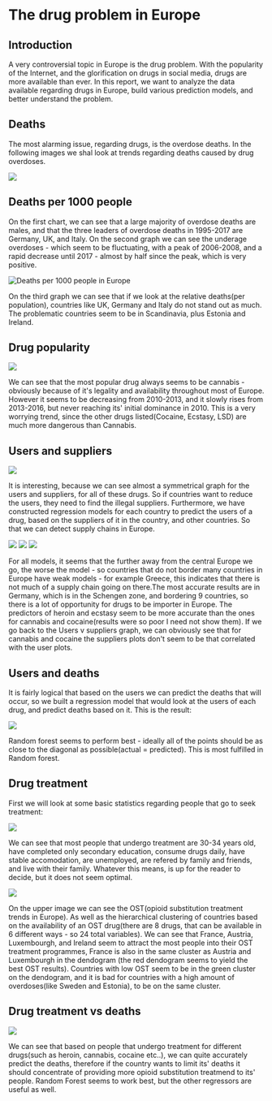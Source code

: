 # The drug problem in Europe

## Introduction

A very controversial topic in Europe is the drug problem. With the popularity of the Internet, and the glorification on drugs in social media, drugs are more available than ever. In this report, we want to analyze the data available regarding drugs in Europe, build various prediction models, and better understand the problem.

## Deaths

The most alarming issue, regarding drugs, is the overdose deaths. In the following images we shal look at trends regarding deaths caused by drug overdoses. 

![](overdoses.png) 

## Deaths per 1000 people

On the first chart, we can see that a large majority of overdose deaths are males, and that the three leaders of overdose deaths in 1995-2017 are Germany, UK, and Italy.  On the second graph we can see the underage overdoses - which seem to be fluctuating, with a peak of 2006-2008, and a rapid decrease until 2017 - almost by half since the peak, which is very positive.  

![Deaths per 1000 people in Europe](deathsPer1kPop.png)

On the third graph we can see that if we look at the relative deaths(per population), countries like UK, Germany and Italy do not stand out as much. The problematic countries seem to be in Scandinavia, plus Estonia and Ireland.

## Drug popularity

![](pervalence.png)

We can see that the most popular drug always seems to be cannabis - obviously because of it's legality and availability throughout most of  Europe. However it seems to be decreasing from 2010-2013, and it slowly rises from 2013-2016, but never reaching its' initial dominance in 2010. This is a very worrying trend, since the other drugs listed(Cocaine, Ecstasy, LSD) are much more dangerous than Cannabis.

## Users and suppliers

![](UsersSuppliers.png)

It is interesting, because we can see almost a symmetrical graph for the users and suppliers, for all of these drugs. So if countries want to reduce the users, they need to find the illegal suppliers. Furthermore, we have constructed regression models for each country to predict the users of a drug, based on the suppliers of it in the country, and other countries. So that we can detect supply chains in Europe.

![](RFHEROIN.png)
![](ECSTASYLINREG.png)
![](RFCANNABIS.png)

For all models, it seems that the further away from the central Europe we go, the worse the model - so countries that do not border many countries in Europe have weak models - for example Greece, this indicates that there is not much of a supply chain going on there.The most accurate results are in Germany, which is in the Schengen zone, and bordering 9 countries, so there is a lot of opportunity for drugs to be importer in Europe. The predictors of heroin and ecstasy seem to be more accurate than the ones for cannabis and cocaine(results were so poor I need not show them). If we go back to the Users v suppliers graph, we can obviously see that for cannabis and cocaine the suppliers plots don't seem to be that correlated with the user plots.

## Users and deaths

It is fairly logical that based on the users we can predict the deaths that will occur, so we built a regression model that would look at the users of each drug, and predict deaths based on it. This is the result: 

![](PredvsActUsersDeaths.png)

Random forest seems to perform best - ideally all of the points should be as close to the diagonal as possible(actual = predicted). This is most fulfilled in Random forest.

## Drug treatment

First we will look at some basic statistics regarding people that go to seek treatment:

![](OSTstatistics.png)

We can see that most people that undergo treatment are 30-34 years old, have completed only secondary education, consume drugs daily, have stable accomodation, are unemployed, are refered by family and friends, and live with their family. Whatever this means, is up for the reader to decide, but it does not seem optimal.

![](OSTandAvail.png)

On the upper image we can see the OST(opioid substitution treatment trends in Europe). As well as the hierarchical clustering of countries based on the availability of an OST drug(there are 8 drugs, that can be available in 6 different ways - so 24 total variables). We can see that France, Austria, Luxembourgh, and Ireland seem to attract the most people into their OST treatment programmes, France is also in the same cluster as Austria and Luxembourgh in the dendogram (the red dendogram seems to yield the best OST results). Countries with low OST seem to be in the green cluster on the dendogram,  and it is bad for countries with a high amount of overdoses(like Sweden and Estonia), to be on the same cluster.

## Drug treatment vs deaths

![](TreatmentVDeaths.png) 

We can see that based on people that undergo treatment for different drugs(such as heroin, cannabis, cocaine etc..), we can quite accurately predict the deaths, therefore if the country wants to limit its' deaths it should concentrate of providing more opioid substitution treatmend to its' people. Random Forest seems to work best, but the other regressors are useful as well.







